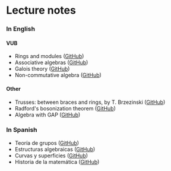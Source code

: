 # Lecture notes

### In English

#### VUB
* Rings and modules ([GitHub](https://github.com/vendramin/rings))
* Associative algebras ([GitHub](https://github.com/vendramin/associative))
* Galois theory ([GitHub](https://github.com/vendramin/galois))
* Non-commutative algebra ([GitHub](https://github.com/vendramin/noncommutative))

#### Other

* Trusses: between braces and rings, by T. Brzezinski ([GitHub](https://github.com/vendramin/trusses))
* Radford's bosonization theorem ([GitHub](https://github.com/vendramin/radford))
* Algebra with GAP ([GitHub](https://github.com/vendramin/gap))

### In Spanish

* Teoría de grupos ([GitHub](https://github.com/vendramin/grupos))
* Estructuras algebraicas ([GitHub](https://github.com/vendramin/estructuras))
* Curvas y superficies ([GitHub](https://github.com/vendramin/curvas))
* Historia de la matemática ([GitHub](https://github.com/vendramin/historia))

